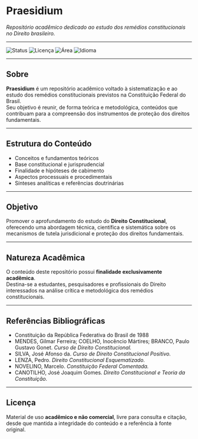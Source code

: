 # Praesidium  
*Repositório acadêmico dedicado ao estudo dos remédios constitucionais no Direito brasileiro.*

---

![Status](https://img.shields.io/badge/Status-Em%20Desenvolvimento-gray)
![Licença](https://img.shields.io/badge/Licença-Acadêmica-lightgrey)
![Área](https://img.shields.io/badge/Área-Direito%20Constitucional-black)
![Idioma](https://img.shields.io/badge/Idioma-Português%20(BR)-blue)

---

## Sobre

**Praesidium** é um repositório acadêmico voltado à sistematização e ao estudo dos remédios constitucionais previstos na Constituição Federal do Brasil.  
Seu objetivo é reunir, de forma teórica e metodológica, conteúdos que contribuam para a compreensão dos instrumentos de proteção dos direitos fundamentais.

---

## Estrutura do Conteúdo

- Conceitos e fundamentos teóricos  
- Base constitucional e jurisprudencial  
- Finalidade e hipóteses de cabimento  
- Aspectos processuais e procedimentais  
- Sínteses analíticas e referências doutrinárias  

---

## Objetivo

Promover o aprofundamento do estudo do **Direito Constitucional**, oferecendo uma abordagem técnica, científica e sistemática sobre os mecanismos de tutela jurisdicional e proteção dos direitos fundamentais.

---

## Natureza Acadêmica

O conteúdo deste repositório possui **finalidade exclusivamente acadêmica**.  
Destina-se a estudantes, pesquisadores e profissionais do Direito interessados na análise crítica e metodológica dos remédios constitucionais.

---

## Referências Bibliográficas

- Constituição da República Federativa do Brasil de 1988  
- MENDES, Gilmar Ferreira; COELHO, Inocêncio Mártires; BRANCO, Paulo Gustavo Gonet. *Curso de Direito Constitucional.*  
- SILVA, José Afonso da. *Curso de Direito Constitucional Positivo.*  
- LENZA, Pedro. *Direito Constitucional Esquematizado.*  
- NOVELINO, Marcelo. *Constituição Federal Comentada.*  
- CANOTILHO, José Joaquim Gomes. *Direito Constitucional e Teoria da Constituição.*  

---

## Licença

Material de uso **acadêmico e não comercial**, livre para consulta e citação, desde que mantida a integridade do conteúdo e a referência à fonte original.
